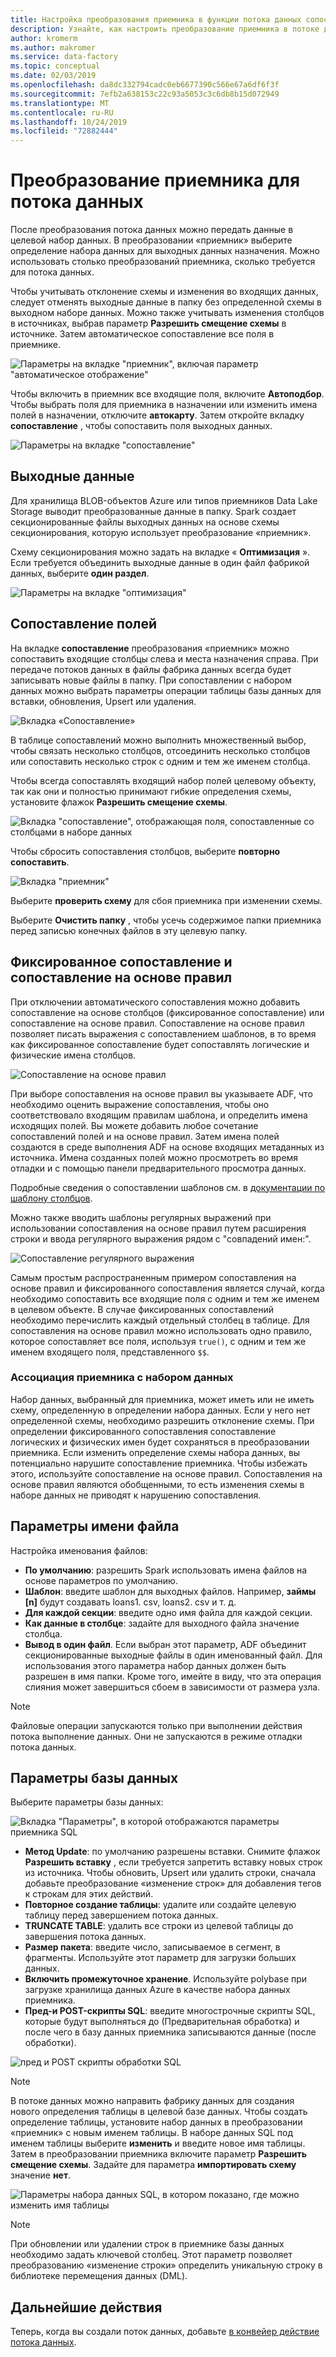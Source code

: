 ```yaml
---
title: Настройка преобразования приемника в функции потока данных сопоставления фабрики данных Azure
description: Узнайте, как настроить преобразование приемника в потоке данных сопоставления.
author: kromerm
ms.author: makromer
ms.service: data-factory
ms.topic: conceptual
ms.date: 02/03/2019
ms.openlocfilehash: da8dc332794cadc0eb6677390c566e67a6df6f3f
ms.sourcegitcommit: 7efb2a638153c22c93a5053c3c6db8b15d072949
ms.translationtype: MT
ms.contentlocale: ru-RU
ms.lasthandoff: 10/24/2019
ms.locfileid: "72882444"
---
```

# <a name="sink-transformation-for-a-data-flow"></a>Преобразование приемника для потока данных



После преобразования потока данных можно передать данные в целевой набор данных. В преобразовании «приемник» выберите определение набора данных для выходных данных назначения. Можно использовать столько преобразований приемника, сколько требуется для потока данных.

Чтобы учитывать отклонение схемы и изменения во входящих данных, следует отменять выходные данные в папку без определенной схемы в выходном наборе данных. Можно также учитывать изменения столбцов в источниках, выбрав параметр **Разрешить смещение схемы** в источнике. Затем автоматическое сопоставление все поля в приемнике.

![Параметры на вкладке "приемник", включая параметр "автоматическое отображение"](media/data-flow/sink1.png "приемник 1")

Чтобы включить в приемник все входящие поля, включите **Автоподбор**. Чтобы выбрать поля для приемника в назначении или изменить имена полей в назначении, отключите **автокарту**. Затем откройте вкладку **сопоставление** , чтобы сопоставить поля выходных данных.

![Параметры на вкладке "сопоставление"](media/data-flow/sink2.png "приемник 2")

## <a name="output"></a>Выходные данные 
Для хранилища BLOB-объектов Azure или типов приемников Data Lake Storage выводит преобразованные данные в папку. Spark создает секционированные файлы выходных данных на основе схемы секционирования, которую использует преобразование «приемник». 

Схему секционирования можно задать на вкладке « **Оптимизация** ». Если требуется объединить выходные данные в один файл фабрикой данных, выберите **один раздел**.

![Параметры на вкладке "оптимизация"](media/data-flow/opt001.png "параметры приемника")

## <a name="field-mapping"></a>Сопоставление полей
На вкладке **сопоставление** преобразования «приемник» можно сопоставить входящие столбцы слева и места назначения справа. При передаче потоков данных в файлы фабрика данных всегда будет записывать новые файлы в папку. При сопоставлении с набором данных можно выбрать параметры операции таблицы базы данных для вставки, обновления, Upsert или удаления.

![Вкладка «Сопоставление»](media/data-flow/sink2.png "Приемники")

В таблице сопоставлений можно выполнить множественный выбор, чтобы связать несколько столбцов, отсоединить несколько столбцов или сопоставить несколько строк с одним и тем же именем столбца.

Чтобы всегда сопоставлять входящий набор полей целевому объекту, так как они и полностью принимают гибкие определения схемы, установите флажок **Разрешить смещение схемы**.

![Вкладка "сопоставление", отображающая поля, сопоставленные со столбцами в наборе данных](media/data-flow/multi1.png "несколько параметров")

Чтобы сбросить сопоставления столбцов, выберите **повторно сопоставить**.

![Вкладка "приемник"](media/data-flow/sink1.png "Один приемник")

Выберите **проверить схему** для сбоя приемника при изменении схемы.

Выберите **Очистить папку** , чтобы усечь содержимое папки приемника перед записью конечных файлов в эту целевую папку.

## <a name="fixed-mapping-vs-rule-based-mapping"></a>Фиксированное сопоставление и сопоставление на основе правил
При отключении автоматического сопоставления можно добавить сопоставление на основе столбцов (фиксированное сопоставление) или сопоставление на основе правил. Сопоставление на основе правил позволяет писать выражения с сопоставлением шаблонов, в то время как фиксированное сопоставление будет сопоставлять логические и физические имена столбцов.

![Сопоставление на основе правил](media/data-flow/rules4.png "Сопоставление на основе правил")

При выборе сопоставления на основе правил вы указываете ADF, что необходимо оценить выражение сопоставления, чтобы оно соответствовало входящим правилам шаблона, и определить имена исходящих полей. Вы можете добавить любое сочетание сопоставлений полей и на основе правил. Затем имена полей создаются в среде выполнения ADF на основе входящих метаданных из источника. Имена созданных полей можно просмотреть во время отладки и с помощью панели предварительного просмотра данных.

Подробные сведения о сопоставлении шаблонов см. в [документации по шаблону столбцов](concepts-data-flow-column-pattern.md).

Можно также вводить шаблоны регулярных выражений при использовании сопоставления на основе правил путем расширения строки и ввода регулярного выражения рядом с "совпадений имен:".

![Сопоставление регулярного выражения](media/data-flow/scdt1g4.png "Сопоставление регулярного выражения")

Самым простым распространенным примером сопоставления на основе правил и фиксированного сопоставления является случай, когда необходимо сопоставить все входящие поля с одним и тем же именем в целевом объекте. В случае фиксированных сопоставлений необходимо перечислить каждый отдельный столбец в таблице. Для сопоставления на основе правил можно использовать одно правило, которое сопоставляет все поля, используя ```true()```, с одним и тем же именем входящего поля, представленного ```$$```.

### <a name="sink-association-with-dataset"></a>Ассоциация приемника с набором данных

Набор данных, выбранный для приемника, может иметь или не иметь схему, определенную в определении набора данных. Если у него нет определенной схемы, необходимо разрешить отклонение схемы. При определении фиксированного сопоставления сопоставление логических и физических имен будет сохраняться в преобразовании приемника. Если изменить определение схемы набора данных, вы потенциально нарушите сопоставление приемника. Чтобы избежать этого, используйте сопоставление на основе правил. Сопоставления на основе правил являются обобщенными, то есть изменения схемы в наборе данных не приводят к нарушению сопоставления.

## <a name="file-name-options"></a>Параметры имени файла

Настройка именования файлов: 

   * **По умолчанию**: разрешить Spark использовать имена файлов на основе параметров по умолчанию.
   * **Шаблон**: введите шаблон для выходных файлов. Например, **займы [n]** будут создавать loans1. csv, loans2. csv и т. д.
   * **Для каждой секции**: введите одно имя файла для каждой секции.
   * **Как данные в столбце**: задайте для выходного файла значение столбца.
   * **Вывод в один файл**. Если выбран этот параметр, ADF объединит секционированные выходные файлы в один именованный файл. Для использования этого параметра набор данных должен быть разрешен в имя папки. Кроме того, имейте в виду, что эта операция слияния может завершиться сбоем в зависимости от размера узла.

> [!NOTE]
> Файловые операции запускаются только при выполнении действия потока выполнение данных. Они не запускаются в режиме отладки потока данных.

## <a name="database-options"></a>Параметры базы данных

Выберите параметры базы данных:

![Вкладка "Параметры", в которой отображаются параметры приемника SQL](media/data-flow/alter-row2.png "Параметры SQL")

* **Метод Update**: по умолчанию разрешены вставки. Снимите флажок **Разрешить вставку** , если требуется запретить вставку новых строк из источника. Чтобы обновить, Upsert или удалить строки, сначала добавьте преобразование «изменение строк» для добавления тегов к строкам для этих действий. 
* **Повторное создание таблицы**: удалите или создайте целевую таблицу перед завершением потока данных.
* **TRUNCATE TABLE**: удалить все строки из целевой таблицы до завершения потока данных.
* **Размер пакета**: введите число, записываемое в сегмент, в фрагменты. Используйте этот параметр для загрузки больших данных. 
* **Включить промежуточное хранение**. Используйте polybase при загрузке хранилища данных Azure в качестве набора данных приемника.
* **Пред-и POST-скрипты SQL**: введите многострочные скрипты SQL, которые будут выполняться до (Предварительная обработка) и после чего в базу данных приемника записываются данные (после обработки).

![пред и POST скрипты обработки SQL](media/data-flow/prepost1.png "Скрипты обработки SQL")

> [!NOTE]
> В потоке данных можно направить фабрику данных для создания нового определения таблицы в целевой базе данных. Чтобы создать определение таблицы, установите набор данных в преобразовании «приемник» с новым именем таблицы. В наборе данных SQL под именем таблицы выберите **изменить** и введите новое имя таблицы. Затем в преобразовании приемника включите параметр **Разрешить смещение схемы**. Задайте для параметра **импортировать схему** значение **нет**.

![Параметры набора данных SQL, в котором показано, где можно изменить имя таблицы](media/data-flow/dataset2.png "Схема SQL")

> [!NOTE]
> При обновлении или удалении строк в приемнике базы данных необходимо задать ключевой столбец. Этот параметр позволяет преобразованию «изменение строки» определить уникальную строку в библиотеке перемещения данных (DML).

## <a name="next-steps"></a>Дальнейшие действия
Теперь, когда вы создали поток данных, добавьте [в конвейер действие потока данных](concepts-data-flow-overview.md).
